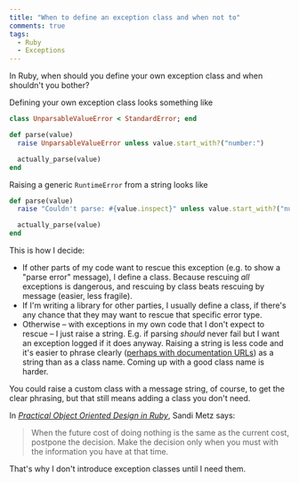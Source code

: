 ```yaml
---
title: "When to define an exception class and when not to"
comments: true
tags:
  - Ruby
  - Exceptions
---
```


In Ruby, when should you define your own exception class and when shouldn't you bother?

Defining your own exception class looks something like

``` ruby linenos:false
class UnparsableValueError < StandardError; end

def parse(value)
  raise UnparsableValueError unless value.start_with?("number:")

  actually_parse(value)
end
```

Raising a generic `RuntimeError` from a string looks like

``` ruby linenos:false
def parse(value)
  raise "Couldn't parse: #{value.inspect}" unless value.start_with?("number:")

  actually_parse(value)
end
```

This is how I decide:

* If other parts of my code want to rescue this exception (e.g. to show a "parse error" message), I define a class. Because rescuing *all* exceptions is dangerous, and rescuing by class beats rescuing by message (easier, less fragile).
* If I'm writing a library for other parties, I usually define a class, if there's any chance that they may want to rescue that specific error type.
* Otherwise – with exceptions in my own code that I don't expect to rescue – I just raise a string. E.g. if parsing *should* never fail but I want an exception logged if it does anyway. Raising a string is less code and it's easier to phrase clearly ([perhaps with documentation URLs](/2014/05/exceptions-with-documentation-urls/)) as a string than as a class name. Coming up with a good class name is harder.

You could raise a custom class with a message string, of course, to get the clear phrasing, but that still means adding a class you don't need.

In [*Practical Object Oriented Design in Ruby*](http://www.sandimetz.com/products), Sandi Metz says:

> When the future cost of doing nothing is the same as the current cost, postpone the decision. Make the decision only when you must with the information you have at that time.

That's why I don't introduce exception classes until I need them.
